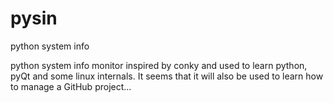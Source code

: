 # pysin
python system info

python system info monitor inspired by conky and used to learn python,
pyQt and some linux internals. 
It seems that it will also be used to learn how to manage a GitHub project...
